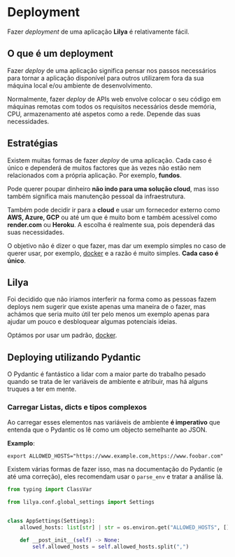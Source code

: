 # Deployment

Fazer *deployment* de uma aplicação **Lilya** é relativamente fácil.

## O que é um deployment

Fazer *deploy* de uma aplicação significa pensar nos passos necessários para tornar a aplicação disponível para outros utilizarem
fora da sua máquina local e/ou ambiente de desenvolvimento.

Normalmente, fazer *deploy* de APIs web envolve colocar o seu código em máquinas remotas com todos os requisitos necessários
desde memória, CPU, armazenamento até aspetos como a rede. Depende das suas necessidades.

## Estratégias

Existem muitas formas de fazer *deploy* de uma aplicação. Cada caso é único e dependerá de muitos factores que
às vezes não estão nem relacionados com a própria aplicação. Por exemplo, **fundos**.

Pode querer poupar dinheiro **não indo para uma solução cloud**, mas isso também significa mais manutenção pessoal da infraestrutura.

Também pode decidir ir para a **cloud** e usar um fornecedor externo como **AWS, Azure, GCP** ou até um que
é muito bom e também acessível como **render.com** ou **Heroku**. A escolha é realmente sua, pois dependerá das suas necessidades.

O objetivo não é dizer o que fazer, mas dar um exemplo simples no caso de querer usar, por exemplo,
[docker](./docker.md) e a razão é muito simples. **Cada caso é único**.

## Lilya

Foi decidido que não iriamos interferir na forma como as pessoas fazem deploys nem sugerir que existe apenas
uma maneira de o fazer, mas achámos que seria muito útil ter pelo menos um exemplo apenas para ajudar um pouco e
desbloquear algumas potenciais ideias.

Optámos por usar um padrão, [docker](./docker.md).

## Deploying utilizando Pydantic

O Pydantic é fantástico a lidar com a maior parte do trabalho pesado quando se trata de ler variáveis de ambiente e
atribuir, mas há alguns truques a ter em mente.

### Carregar Listas, dicts e tipos complexos

Ao carregar esses elementos nas variáveis de ambiente **é imperativo** que entenda que o Pydantic os lê
como um objecto semelhante ao JSON.

**Examplo**:

```shell
export ALLOWED_HOSTS="https://www.example.com,https://www.foobar.com"
```

Existem várias formas de fazer isso, mas na documentação do Pydantic (e até uma correção), eles recomendam usar o
`parse_env` e tratar a análise lá.

```python
from typing import ClassVar

from lilya.conf.global_settings import Settings


class AppSettings(Settings):
    allowed_hosts: list[str] | str = os.environ.get("ALLOWED_HOSTS", [])

    def __post_init__(self) -> None:
        self.allowed_hosts = self.allowed_hosts.split(",")

```
